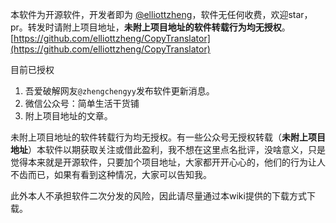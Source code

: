 本软件为开源软件，开发者即为 [@elliottzheng](https://github.com/elliottzheng)，软件无任何收费，欢迎star，pr。转发时请附上项目地址，**未附上项目地址的软件转载行为均无授权**。
[https://github.com/elliottzheng/CopyTranslator](https://github.com/elliottzheng/CopyTranslator)

目前已授权
1. 吾爱破解网友`@zhengchengyy`发布软件更新消息。
2. 微信公众号：简单生活干货铺
3. 附上项目地址的文章。

未附上项目地址的软件转载行为均无授权。有一些公众号无授权转载（**未附上项目地址**）本软件以期获取关注或借此盈利，我不想在这里点名批评，没啥意义，只是觉得本来就是开源软件，只要加个项目地址，大家都开开心心的，他们的行为让人不齿而已，如果有看到这种情况，大家可以告知我。

此外本人不承担软件二次分发的风险，因此请尽量通过本wiki提供的下载方式下载。